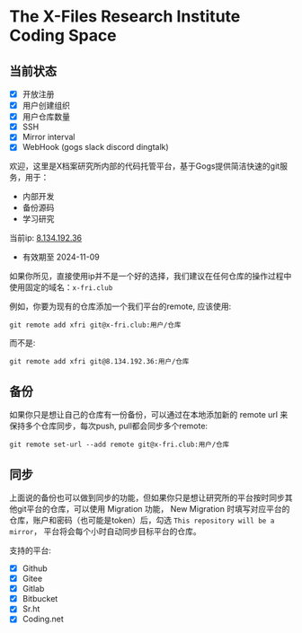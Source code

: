 # The X-Files Research Institute Coding Space

## 当前状态

- [x] 开放注册
- [x] 用户创建组织
- [x] 用户仓库数量
- [x] SSH
- [x] Mirror interval
- [x] WebHook (gogs slack discord dingtalk)

欢迎，这里是X档案研究所内部的代码托管平台，基于Gogs提供简洁快速的git服务，用于：

- 内部开发
- 备份源码
- 学习研究

当前ip: [8.134.192.36](http://8.134.192.36)
- 有效期至 2024-11-09

如果你所见，直接使用ip并不是一个好的选择，我们建议在任何仓库的操作过程中使用固定的域名：`x-fri.club`

例如，你要为现有的仓库添加一个我们平台的remote, 应该使用:
```
git remote add xfri git@x-fri.club:用户/仓库
```

而不是:
```
git remote add xfri git@8.134.192.36:用户/仓库
```

## 备份

如果你只是想让自己的仓库有一份备份，可以通过在本地添加新的 remote url 来保持多个仓库同步，每次push, pull都会同步多个remote:

```
git remote set-url --add remote git@x-fri.club:用户/仓库
```

## 同步

上面说的备份也可以做到同步的功能，但如果你只是想让研究所的平台按时同步其他git平台的仓库，可以使用 Migration 功能， New Migration 时填写对应平台的仓库，账户和密码（也可能是token）后，勾选 `This repository will be a mirror`， 平台将会每个小时自动同步目标平台的仓库。

支持的平台:

- [x] Github
- [x] Gitee
- [x] Gitlab
- [x] Bitbucket
- [x] Sr.ht
- [x] Coding.net